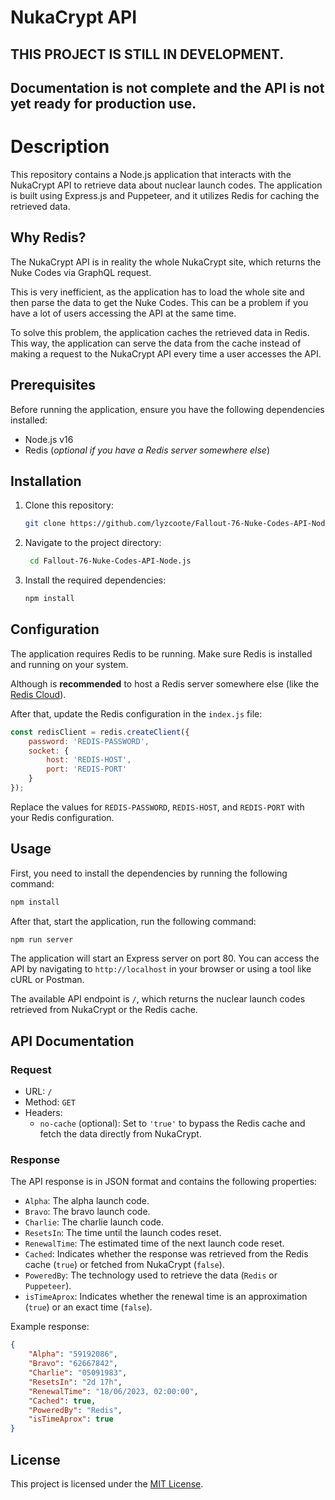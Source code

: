 # NukaCrypt API

## THIS PROJECT IS STILL IN DEVELOPMENT. 
## Documentation is not complete and the API is not yet ready for production use.

# Description
This repository contains a Node.js application that interacts with the NukaCrypt API to retrieve data about nuclear launch codes. The application is built using Express.js and Puppeteer, and it utilizes Redis for caching the retrieved data.

## Why Redis?

The NukaCrypt API is in reality the whole NukaCrypt site, which returns the Nuke Codes via GraphQL request.

This is very inefficient, as the application has to load the whole site and then parse the data to get the Nuke Codes.
This can be a problem if you have a lot of users accessing the API at the same time. 

To solve this problem, the application caches the retrieved data in Redis. 
This way, the application can serve the data from the cache instead of making a request to the NukaCrypt API every time a user accesses the API.

## Prerequisites

Before running the application, ensure you have the following dependencies installed:

- Node.js v16
- Redis (*optional if you have a Redis server somewhere else*)

## Installation

1. Clone this repository:

   ```bash
   git clone https://github.com/lyzcoote/Fallout-76-Nuke-Codes-API-Node.js.git
   ```

2. Navigate to the project directory:

   ```bash
    cd Fallout-76-Nuke-Codes-API-Node.js
   ```

3. Install the required dependencies:

   ```bash
   npm install
   ```

## Configuration

The application requires Redis to be running. 
Make sure Redis is installed and running on your system. 

Although is **recommended** to host a Redis server somewhere else (like the [Redis Cloud](https://redis.com/try-free/)).

After that, update the Redis configuration in the `index.js` file:

```javascript
const redisClient = redis.createClient({
    password: 'REDIS-PASSWORD',
    socket: {
        host: 'REDIS-HOST',
        port: 'REDIS-PORT'
    }
});
```

Replace the values for `REDIS-PASSWORD`, `REDIS-HOST`, and `REDIS-PORT` with your Redis configuration.

## Usage

First, you need to install the dependencies by running the following command:

```bash
npm install
```

After that, start the application, run the following command:

```bash
npm run server
```

The application will start an Express server on port 80. You can access the API by navigating to `http://localhost` in your browser or using a tool like cURL or Postman.

The available API endpoint is `/`, which returns the nuclear launch codes retrieved from NukaCrypt or the Redis cache.

## API Documentation

### Request

- URL: `/`
- Method: `GET`
- Headers:
    - `no-cache` (optional): Set to `'true'` to bypass the Redis cache and fetch the data directly from NukaCrypt.

### Response

The API response is in JSON format and contains the following properties:

- `Alpha`: The alpha launch code.
- `Bravo`: The bravo launch code.
- `Charlie`: The charlie launch code.
- `ResetsIn`: The time until the launch codes reset.
- `RenewalTime`: The estimated time of the next launch code reset.
- `Cached`: Indicates whether the response was retrieved from the Redis cache (`true`) or fetched from NukaCrypt (`false`).
- `PoweredBy`: The technology used to retrieve the data (`Redis` or `Puppeteer`).
- `isTimeAprox`: Indicates whether the renewal time is an approximation (`true`) or an exact time (`false`).

Example response:

```json
{
    "Alpha": "59192086",
    "Bravo": "62667842",
    "Charlie": "05091983",
    "ResetsIn": "2d 17h",
    "RenewalTime": "18/06/2023, 02:00:00",
    "Cached": true,
    "PoweredBy": "Redis",
    "isTimeAprox": true
}
```

## License

This project is licensed under the [MIT License](LICENSE).